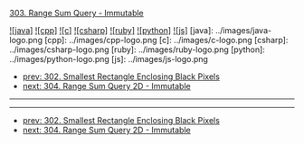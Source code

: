 [303. Range Sum Query - Immutable](https://leetcode.com/problems/range-sum-query-immutable/)

[![java]](../java/303-range-sum-query-immutable.md)
[![cpp]](../cpp/303-range-sum-query-immutable.md)
[![c]](../c/303-range-sum-query-immutable.md)
[![csharp]](../csharp/303-range-sum-query-immutable.md)
[![ruby]](../ruby/303-range-sum-query-immutable.md)
[![python]](../python/303-range-sum-query-immutable.md)
[![js]](../js/303-range-sum-query-immutable.md)
[java]: ../images/java-logo.png
[cpp]: ../images/cpp-logo.png
[c]: ../images/c-logo.png
[csharp]: ../images/csharp-logo.png
[ruby]: ../images/ruby-logo.png
[python]: ../images/python-logo.png
[js]: ../images/js-logo.png

- [prev: 302. Smallest Rectangle Enclosing Black Pixels](302-smallest-rectangle-enclosing-black-pixels.md)
- [next: 304. Range Sum Query 2D - Immutable](304-range-sum-query-2d-immutable.md)

---



---

- [prev: 302. Smallest Rectangle Enclosing Black Pixels](302-smallest-rectangle-enclosing-black-pixels.md)
- [next: 304. Range Sum Query 2D - Immutable](304-range-sum-query-2d-immutable.md)
